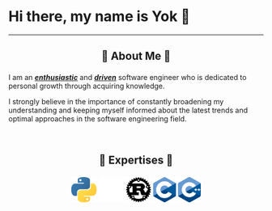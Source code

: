 # Hi there, my name is Yok 👋

---

## <p align="center">💬 About Me 💬</p>

I am an <u>**_enthusiastic_**</u> and <u>**_driven_**</u> software engineer who is dedicated to personal growth through acquiring knowledge. 

I strongly believe in the importance of constantly broadening my understanding and keeping myself informed about the latest trends and optimal approaches in the software engineering field.

<br>

## <p align="center">🌱 Expertises 🌱</p>

<div> <p align="center">
 <img height="50em" src="./images/python.png?raw=true" />
 <img height="50em" src="./images/rust_dark.png?raw=true#gh-dark-mode-only" />
 <img height="50em" src="./images/rust_light.png?raw=true#gh-light-mode-only" />
 <img height="50em" src="./images/c.png?raw=true" />
 <img height="50em" src="./images/cpp.png?raw=true" />
</div> </p>

<br>